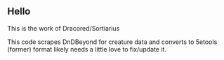 ## Hello

This is the work of Dracored/Sortiarius

This code scrapes DnDBeyond for creature data and converts to 5etools (former) format
likely needs a little love to fix/update it.
